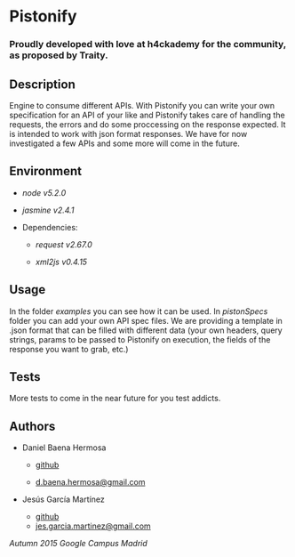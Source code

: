 # Pistonify

### Proudly developed with love at h4ckademy for the community, as proposed by Traity.

## Description

Engine to consume different APIs. With Pistonify you can write your own specification for an API of your like and Pistonify takes care of handling the requests, the errors and do some proccessing on the response expected. It is intended to work with json format responses. We have for now investigated a few APIs and some more will come in the future.

## Environment

* *node v5.2.0*

* *jasmine v2.4.1*

* Dependencies:
	
	* *request v2.67.0*

	* *xml2js v0.4.15*

## Usage

In the folder *examples* you can see how it can be used. In *pistonSpecs* folder you can add your own API spec files. We are providing a template in .json format that can be filled with different data (your own headers, query strings, params to be passed to Pistonify on execution, the fields of the response you want to grab, etc.)

## Tests

More tests to come in the near future for you test addicts.

## Authors

* Daniel Baena Hermosa
	* [github](https://github.com/danibaena)

	* d.baena.hermosa@gmail.com

* Jesús García Martínez
	* [github](https://github.com/jesgarciamartinez)
	* jes.garcia.martinez@gmail.com

*Autumn 2015 Google Campus Madrid*